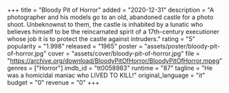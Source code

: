 +++
title = "Bloody Pit of Horror"
added = "2020-12-31"
description = "A photographer and his models go to an old, abandoned castle for a photo shoot. Unbeknownst to them, the castle is inhabited by a lunatic who believes himself to be the reincarnated spirit of a 17th-century executioner whose job it is to protect the castle against intruders."
rating = "5"
popularity = "1.998"
released = "1965"
poster = "assets/poster/bloody-pit-of-horror.jpg"
cover = "assets/cover/bloody-pit-of-horror.jpg"
file = "https://archive.org/download/BloodyPitOfHorror/BloodyPitOfHorror.mpeg"
genres = ["Horror"]
imdb_id = "tt0058983"
runtime = "87"
tagline = "He was a homicidal maniac who LIVED TO KILL!"
original_language = "it"
budget = "0"
revenue = "0"
+++